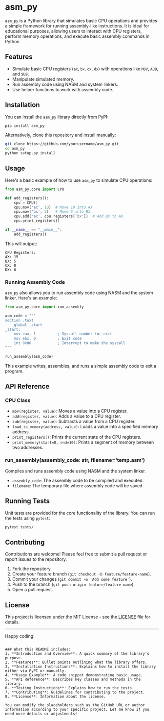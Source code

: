 # asm_py

`asm_py` is a Python library that simulates basic CPU operations and provides a simple framework for running assembly-like instructions. It is ideal for educational purposes, allowing users to interact with CPU registers, perform memory operations, and execute basic assembly commands in Python.

## Features

- Simulate basic CPU registers (`ax`, `bx`, `cx`, `dx`) with operations like `MOV`, `ADD`, and `SUB`.
- Manipulate simulated memory.
- Run assembly code using NASM and system linkers.
- Use helper functions to work with assembly code.

## Installation

You can install the `asm_py` library directly from PyPI:

```bash
pip install asm_py
```

Alternatively, clone this repository and install manually:

```bash
git clone https://github.com/yourusername/asm_py.git
cd asm_py
python setup.py install
```

## Usage

Here's a basic example of how to use `asm_py` to simulate CPU operations:

```python
from asm_py.core import CPU

def add_registers():
    cpu = CPU()
    cpu.mov('ax', 10)  # Move 10 into AX
    cpu.mov('bx', 5)   # Move 5 into BX
    cpu.add('ax', cpu.registers['bx'])  # Add BX to AX
    cpu.print_registers()

if __name__ == "__main__":
    add_registers()
```

This will output:

```
CPU Registers:
AX: 15
BX: 5
CX: 0
DX: 0
```

### Running Assembly Code

`asm_py` also allows you to run assembly code using NASM and the system linker. Here's an example:

```python
from asm_py.core import run_assembly

asm_code = """
section .text
    global _start
_start:
    mov eax, 1          ; Syscall number for exit
    mov ebx, 0          ; Exit code
    int 0x80            ; Interrupt to make the syscall
"""

run_assembly(asm_code)
```

This example writes, assembles, and runs a simple assembly code to exit a program.

## API Reference

### CPU Class

- `mov(register, value)`: Moves a value into a CPU register.
- `add(register, value)`: Adds a value to a CPU register.
- `sub(register, value)`: Subtracts a value from a CPU register.
- `load_to_memory(address, value)`: Loads a value into a specified memory address.
- `print_registers()`: Prints the current state of the CPU registers.
- `print_memory(start=0, end=10)`: Prints a segment of memory between two addresses.

### run_assembly(assembly_code: str, filename='temp.asm')

Compiles and runs assembly code using NASM and the system linker.

- `assembly_code`: The assembly code to be compiled and executed.
- `filename`: The temporary file where assembly code will be saved.

## Running Tests

Unit tests are provided for the core functionality of the library. You can run the tests using `pytest`:

```bash
pytest tests/
```

## Contributing

Contributions are welcome! Please feel free to submit a pull request or report issues to the repository.

1. Fork the repository.
2. Create your feature branch (`git checkout -b feature/feature-name`).
3. Commit your changes (`git commit -m 'Add some feature'`).
4. Push to the branch (`git push origin feature/feature-name`).
5. Open a pull request.

## License

This project is licensed under the MIT License - see the [LICENSE](LICENSE) file for details.

---

Happy coding!
```

### What this README includes:
1. **Introduction and Overview**: A quick summary of the library's purpose.
2. **Features**: Bullet points outlining what the library offers.
3. **Installation Instructions**: Explains how to install the library either via PyPI or manually.
4. **Usage Example**: A code snippet demonstrating basic usage.
5. **API Reference**: Describes key classes and methods in the library.
6. **Testing Instructions**: Explains how to run the tests.
7. **Contributing**: Guidelines for contributing to the project.
8. **License**: Information about the license.

You can modify the placeholders such as the GitHub URL or author information according to your specific project. Let me know if you need more details or adjustments!
